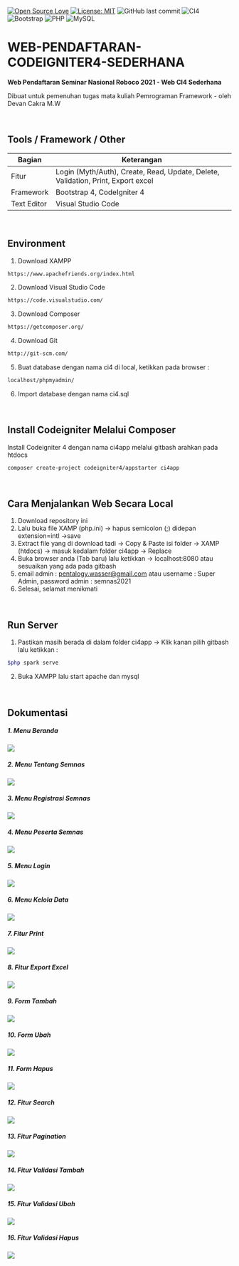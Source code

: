 [![Open Source Love](https://badges.frapsoft.com/os/v1/open-source.svg?style=flat)](https://github.com/ellerbrock/open-source-badges/)
[![License: MIT](https://img.shields.io/badge/License-MIT-green.svg)](https://opensource.org/licenses/MIT)
![GitHub last commit](https://img.shields.io/github/last-commit/devancakra/WEB-PENDAFTARAN-CODEIGNITER4-SEDERHANA)
![CI4](https://img.shields.io/badge/-Codeigniter4-black?style=flat&logo=Codeigniter)
![Bootstrap](https://img.shields.io/badge/-Bootstrap-purple.svg?&logo=bootstrap&logoColor=white)
![PHP](https://img.shields.io/badge/-PHP-grey.svg?&logo=PHP&logoColor=white)
![MySQL](https://img.shields.io/badge/-MySQL-blue.svg?style=flat&logo=mysql&logoColor=white)

# WEB-PENDAFTARAN-CODEIGNITER4-SEDERHANA
<b>Web Pendaftaran Seminar Nasional Roboco 2021 - Web CI4 Sederhana</b>
<p>Dibuat untuk pemenuhan tugas mata kuliah Pemrograman Framework - oleh Devan Cakra M.W</p>

<br>

## Tools / Framework / Other
| Bagian | Keterangan |
| --- | --- |
| Fitur | Login (Myth/Auth), Create, Read, Update, Delete, Validation, Print, Export excel |
| Framework | Bootstrap 4, CodeIgniter 4 |
| Text Editor | Visual Studio Code |

<br>

## Environment
1. Download XAMPP
```bash
https://www.apachefriends.org/index.html
```
2. Download Visual Studio Code 
```bash
https://code.visualstudio.com/
```
3. Download Composer
```bash
https://getcomposer.org/
```
4. Download Git
```bash
http://git-scm.com/
```
5. Buat database dengan nama ci4 di local, ketikkan pada browser :
```bash
localhost/phpmyadmin/
```
6. Import database dengan nama ci4.sql

<br>

## Install Codeigniter Melalui Composer
Install Codeigniter 4 dengan nama ci4app melalui gitbash arahkan pada htdocs
```bash
composer create-project codeigniter4/appstarter ci4app
```

<br>

## Cara Menjalankan Web Secara Local
1. Download repository ini
2. Lalu buka file XAMP (php.ini) -> hapus semicolon (;) didepan extension=intl ->save
3. Extract file yang di download tadi -> Copy & Paste isi folder -> XAMP (htdocs) -> masuk kedalam folder ci4app -> Replace
4. Buka browser anda (Tab baru) lalu ketikkan -> localhost:8080 atau sesuaikan yang ada pada gitbash
5. email admin : pentalogy.wasser@gmail.com atau username : Super Admin, password admin : semnas2021
6. Selesai, selamat menikmati

<br>

## Run Server
1. Pastikan masih berada di dalam folder ci4app -> Klik kanan pilih gitbash lalu ketikkan :
```bash
$php spark serve
```
2. Buka XAMPP lalu start apache dan mysql

<br>

## Dokumentasi
<div class="dokumentasi">
  <h5>1. Menu Beranda</h5>
  <img src="https://user-images.githubusercontent.com/54527592/109822472-8fbef980-7c69-11eb-9fee-c3d6f7259862.png"><br>
  <h5>2. Menu Tentang Semnas</h5>
  <img src="https://user-images.githubusercontent.com/54527592/109822592-acf3c800-7c69-11eb-8193-5dc9c91d9b76.png"><br>
  <h5>3. Menu Registrasi Semnas</h5>
  <img src="https://user-images.githubusercontent.com/54527592/109823043-24295c00-7c6a-11eb-85ec-638a93e6b4fe.png"><br>
  <h5>4. Menu Peserta Semnas</h5>
  <img src="https://user-images.githubusercontent.com/54527592/109822749-d7458580-7c69-11eb-9332-efdeb85d009f.png"><br>
  <h5>5. Menu Login</h5>
  <img src="https://user-images.githubusercontent.com/54527592/109823193-49b66580-7c6a-11eb-8e2c-c96bd31de17b.png"><br>
  <h5>6. Menu Kelola Data</h5>
  <img src="https://user-images.githubusercontent.com/54527592/109821080-31454b80-7c68-11eb-9cb7-5c66e7420b0d.png"><br>
  <h5>7. Fitur Print</h5>
  <img src="https://user-images.githubusercontent.com/54527592/109821231-59cd4580-7c68-11eb-986c-a3052f8e56c9.png"><br>
  <h5>8. Fitur Export Excel</h5>
  <img src="https://user-images.githubusercontent.com/54527592/109821446-926d1f00-7c68-11eb-86cd-fdf8bcd15009.png"><br>
  <h5>9. Form Tambah</h5>
  <img src="https://user-images.githubusercontent.com/54527592/109821546-a9ac0c80-7c68-11eb-8ed2-acfc2ff39b75.png"><br>
  <h5>10. Form Ubah</h5>
  <img src="https://user-images.githubusercontent.com/54527592/109821667-cb0cf880-7c68-11eb-84c1-b78656d5d403.png"><br>
  <h5>11. Form Hapus</h5>
  <img src="https://user-images.githubusercontent.com/54527592/109916076-8ffcda80-7ce5-11eb-9341-3949845899e4.png"><br>
  <h5>12. Fitur Search</h5>
  <img src="https://user-images.githubusercontent.com/54527592/109821995-1e7f4680-7c69-11eb-9580-ceba86b7d798.png"><br>
  <h5>13. Fitur Pagination</h5>
  <img src="https://user-images.githubusercontent.com/54527592/109822130-42428c80-7c69-11eb-9fae-c2dfda284944.png"><br>
  <h5>14. Fitur Validasi Tambah</h5>
  <img src="https://user-images.githubusercontent.com/54527592/109916408-2a5d1e00-7ce6-11eb-81cb-40be595c1404.png"><br>
  <h5>15. Fitur Validasi Ubah</h5>
  <img src="https://user-images.githubusercontent.com/54527592/109916251-dc481a80-7ce5-11eb-8951-398f5d3ed958.png"><br>
  <h5>16. Fitur Validasi Hapus<h5>
  <img src="https://user-images.githubusercontent.com/54527592/109916161-b458b700-7ce5-11eb-8d13-a890ad4b0e55.png"><br>
</div>
